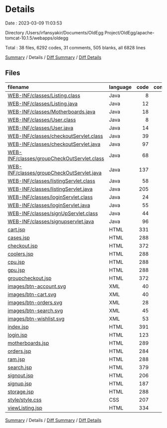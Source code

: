 # Details

Date : 2023-03-09 11:03:53

Directory /Users/irfansyakir/Documents/OldEgg Project/OldEgg/apache-tomcat-10.1.5/webapps/oldegg

Total : 38 files,  6292 codes, 31 comments, 505 blanks, all 6828 lines

[Summary](results.md) / Details / [Diff Summary](diff.md) / [Diff Details](diff-details.md)

## Files
| filename | language | code | comment | blank | total |
| :--- | :--- | ---: | ---: | ---: | ---: |
| [WEB-INF/classes/Listing.class](/WEB-INF/classes/Listing.class) | Java | 8 | 0 | 0 | 8 |
| [WEB-INF/classes/Listing.java](/WEB-INF/classes/Listing.java) | Java | 12 | 0 | 4 | 16 |
| [WEB-INF/classes/Motherboards.java](/WEB-INF/classes/Motherboards.java) | Java | 18 | 0 | 3 | 21 |
| [WEB-INF/classes/User.class](/WEB-INF/classes/User.class) | Java | 8 | 0 | 0 | 8 |
| [WEB-INF/classes/User.java](/WEB-INF/classes/User.java) | Java | 14 | 0 | 3 | 17 |
| [WEB-INF/classes/checkoutServlet.class](/WEB-INF/classes/checkoutServlet.class) | Java | 39 | 0 | 0 | 39 |
| [WEB-INF/classes/checkoutServlet.java](/WEB-INF/classes/checkoutServlet.java) | Java | 97 | 5 | 12 | 114 |
| [WEB-INF/classes/groupCheckOutServlet.class](/WEB-INF/classes/groupCheckOutServlet.class) | Java | 68 | 0 | 0 | 68 |
| [WEB-INF/classes/groupCheckOutServlet.java](/WEB-INF/classes/groupCheckOutServlet.java) | Java | 137 | 6 | 29 | 172 |
| [WEB-INF/classes/listingServlet.class](/WEB-INF/classes/listingServlet.class) | Java | 58 | 0 | 0 | 58 |
| [WEB-INF/classes/listingServlet.java](/WEB-INF/classes/listingServlet.java) | Java | 205 | 8 | 37 | 250 |
| [WEB-INF/classes/loginServlet.class](/WEB-INF/classes/loginServlet.class) | Java | 24 | 0 | 0 | 24 |
| [WEB-INF/classes/loginServlet.java](/WEB-INF/classes/loginServlet.java) | Java | 55 | 4 | 8 | 67 |
| [WEB-INF/classes/signUpServlet.class](/WEB-INF/classes/signUpServlet.class) | Java | 44 | 0 | 0 | 44 |
| [WEB-INF/classes/signupservlet.java](/WEB-INF/classes/signupservlet.java) | Java | 96 | 3 | 21 | 120 |
| [cart.jsp](/cart.jsp) | HTML | 331 | 0 | 23 | 354 |
| [cases.jsp](/cases.jsp) | HTML | 288 | 0 | 24 | 312 |
| [checkout.jsp](/checkout.jsp) | HTML | 372 | 0 | 18 | 390 |
| [coolers.jsp](/coolers.jsp) | HTML | 288 | 0 | 23 | 311 |
| [cpu.jsp](/cpu.jsp) | HTML | 288 | 0 | 22 | 310 |
| [gpu.jsp](/gpu.jsp) | HTML | 288 | 0 | 23 | 311 |
| [groupcheckout.jsp](/groupcheckout.jsp) | HTML | 372 | 0 | 16 | 388 |
| [images/btn-account.svg](/images/btn-account.svg) | XML | 40 | 0 | 1 | 41 |
| [images/btn-cart.svg](/images/btn-cart.svg) | XML | 40 | 0 | 1 | 41 |
| [images/btn-orders.svg](/images/btn-orders.svg) | XML | 28 | 0 | 2 | 30 |
| [images/btn-search.svg](/images/btn-search.svg) | XML | 45 | 0 | 2 | 47 |
| [images/btn-wishlist.svg](/images/btn-wishlist.svg) | XML | 53 | 0 | 1 | 54 |
| [index.jsp](/index.jsp) | HTML | 391 | 0 | 42 | 433 |
| [login.jsp](/login.jsp) | HTML | 123 | 0 | 5 | 128 |
| [motherboards.jsp](/motherboards.jsp) | HTML | 289 | 0 | 25 | 314 |
| [orders.jsp](/orders.jsp) | HTML | 284 | 0 | 21 | 305 |
| [ram.jsp](/ram.jsp) | HTML | 288 | 0 | 23 | 311 |
| [search.jsp](/search.jsp) | HTML | 379 | 0 | 54 | 433 |
| [signout.jsp](/signout.jsp) | HTML | 206 | 0 | 5 | 211 |
| [signup.jsp](/signup.jsp) | HTML | 187 | 0 | 3 | 190 |
| [storage.jsp](/storage.jsp) | HTML | 288 | 0 | 23 | 311 |
| [style/style.css](/style/style.css) | CSS | 207 | 5 | 14 | 226 |
| [viewListing.jsp](/viewListing.jsp) | HTML | 334 | 0 | 17 | 351 |

[Summary](results.md) / Details / [Diff Summary](diff.md) / [Diff Details](diff-details.md)